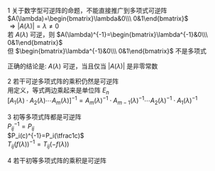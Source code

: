 1 关于数字型可逆阵的命题，不能直接推广到多项式可逆阵  
$A(\lambda)=\begin{bmatrix}\lambda&0\\\ 0&1\end{bmatrix}$  
$\Rightarrow|A(\lambda)|=\lambda\neq0$  
若 $A(\lambda)$ 可逆，则 $A(\lambda)^{-1}=\begin{bmatrix}\lambda^{-1}&0\\\ 0&1\end{bmatrix}$  
但 $\begin{bmatrix}\lambda^{-1}&0\\\ 0&1\end{bmatrix}$ 不是多项式  
  
正确的结论是:  $A(\lambda)$ 可逆，当且仅当 $|A(\lambda)|$ 是非零常数  
  
2 若干可逆多项式阵的乘积仍然是可逆阵  
用定义，等式两边乘起来是单位阵 $E_n$  
$[A_1(\lambda)\cdot A_2(\lambda)\cdots A_m(\lambda)]^{-1}  
=A_m(\lambda)^{-1}\cdot A_{m-1}(\lambda)^{-1}\cdots A_2(\lambda)^{-1}\cdot A_1(\lambda)^{-1}$  
  
3 初等多项式阵都是可逆阵  
$P_{ij}^{-1}=P_{ij}$  
$P_i(c)^{-1}=P_i(\tfrac1c)$  
$T_{ij}(f(\lambda))^{-1}=T_{ij}(-f(\lambda))$  
  
4 若干初等多项式阵的乘积是可逆阵  

